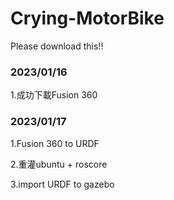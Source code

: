 # Crying-MotorBike

Please download this!!

### 2023/01/16 ###
1.成功下載Fusion 360

### 2023/01/17 ###
1.Fusion 360 to URDF

2.重灌ubuntu + roscore

3.import URDF to gazebo

